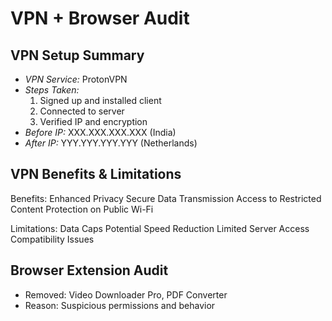 # VPN + Browser Audit

## VPN Setup Summary

- *VPN Service:* ProtonVPN
- *Steps Taken:*
  1. Signed up and installed client
  2. Connected to server
  3. Verified IP and encryption
- *Before IP:* XXX.XXX.XXX.XXX (India)
- *After IP:* YYY.YYY.YYY.YYY (Netherlands)

## VPN Benefits & Limitations

Benefits:
    Enhanced Privacy
    Secure Data Transmission
    Access to Restricted Content
    Protection on Public Wi-Fi

Limitations:
    Data Caps
    Potential Speed Reduction
    Limited Server Access
    Compatibility Issues
    
## Browser Extension Audit

- Removed: Video Downloader Pro, PDF Converter
- Reason: Suspicious permissions and behavior
